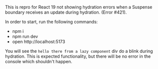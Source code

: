 This is repro for React 19 not showing hydration errors when a Suspense boundary receives an update during hydration. (Error #421).

In order to start, run the following commands:

- npm i
- npm run dev
- open http://localhost:5173

You will see the `hello there from a lazy component` div do a blink during hydration. This is expected functionality, but there will be no error in the console which shouldn't happen.
